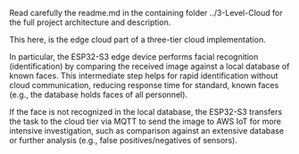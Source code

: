 Read carefully the readme.md in the containing folder ../3-Level-Cloud for the full project architecture and description.

This here, is the edge cloud part of a three-tier cloud implementation.

In particular, the ESP32-S3 edge device performs facial recognition (identification) by comparing the received image against a local database of known faces. This intermediate step helps for rapid identification without cloud communication, reducing response time for standard, known faces (e.g., the database holds faces of all personnel).

If the face is not recognized in the local database, the ESP32-S3 transfers the task to the cloud tier via MQTT to send the image to AWS IoT for more intensive investigation, such as comparison against an extensive database or further analysis (e.g., false positives/negatives of sensors).
